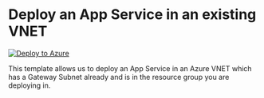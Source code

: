 # Deploy an App Service in an existing VNET


[![Deploy to Azure](https://aka.ms/deploytoazurebutton)](https://portal.azure.com/#create/Microsoft.Template/uri/https%3A%2F%2Fraw.githubusercontent.com%2Fmehul-birari%2Fsample-arm-templates%2Fmaster%2Fapp-service-existing-vnet%2Fazuredeploy.json)  

This template allows us to deploy an App Service in an Azure VNET which has a Gateway Subnet already and is in the resource group you are deploying in. 

